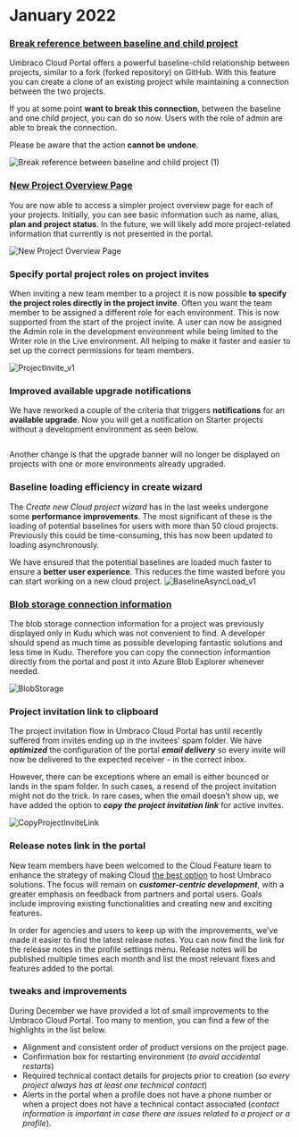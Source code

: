 # January 2022

### [Break reference between baseline and child project](../../../optimize-and-maintain-your-site/monitor-and-troubleshoot/resolve-issues-quickly-and-efficiently/baseline-merge-conflicts/break-baseline.md)

Umbraco Cloud Portal offers a powerful baseline-child relationship between projects, similar to a fork (forked repository) on GitHub. With this feature you can create a clone of an existing project while maintaining a connection between the two projects.

If you at some point **want to break this connection**, between the baseline and one child project, you can do so now. Users with the role of admin are able to break the connection.

Please be aware that the action **cannot be undone**.

![Break reference between baseline and child project (1)](https://user-images.githubusercontent.com/93588665/149168277-e7ffb2e1-34c3-411f-9962-e834150f62d1.gif)

### [New Project Overview Page](../../../begin-your-cloud-journey/project-features/)

You are now able to access a simpler project overview page for each of your projects. Initially, you can see basic information such as name, alias, **plan and project status**. In the future, we will likely add more project-related information that currently is not presented in the portal.

![New Project Overview Page](https://user-images.githubusercontent.com/93588665/149168523-088b58f1-5a04-43ff-9ac5-f30b62c74e4e.gif)

### Specify portal project roles on project invites

When inviting a new team member to a project it is now possible **to specify the project roles directly in the project invite**. Often you want the team member to be assigned a different role for each environment. This is now supported from the start of the project invite. A user can now be assigned the Admin role in the development environment while being limited to the Writer role in the Live environment. All helping to make it faster and easier to set up the correct permissions for team members.

![ProjectInvite\_v1](https://user-images.githubusercontent.com/93588665/150125691-cb846cbc-ad7f-4135-9a48-5de640776e62.gif)

### Improved available upgrade notifications

We have reworked a couple of the criteria that triggers **notifications** for an **available upgrade**. Now you will get a notification on Starter projects without a development environment as seen below.

<figure><img src="https://user-images.githubusercontent.com/93588665/150126101-2a5b9de9-b5b8-4091-9e13-801eff1f8f6a.png" alt=""><figcaption></figcaption></figure>

Another change is that the upgrade banner will no longer be displayed on projects with one or more environments already upgraded.

### Baseline loading efficiency in create wizard

The _Create new Cloud project wizard_ has in the last weeks undergone some **performance improvements**. The most significant of these is the loading of potential baselines for users with more than 50 cloud projects. Previously this could be time-consuming, this has now been updated to loading asynchronously.

We have ensured that the potential baselines are loaded much faster to ensure a **better user experience**. This reduces the time wasted before you can start working on a new cloud project. ![BaselineAsyncLoad\_v1](https://user-images.githubusercontent.com/93588665/150125758-3fcb5664-f0b4-4bee-926e-ecbbfb113a09.gif)

### [Blob storage connection information](../../../build-and-customize-your-solution/handle-deployments-and-environments/media/azure-blob-storage/connect-to-azure-storage-explorer.md)

The blob storage connection information for a project was previously displayed only in Kudu which was not convenient to find. A developer should spend as much time as possible developing fantastic solutions and less time in Kudu. Therefore you can copy the connection informantion directly from the portal and post it into Azure Blob Explorer whenever needed.

![BlobStorage](https://user-images.githubusercontent.com/93588665/151602205-2784ec6c-1142-4221-9bf4-0ba9727ff8f6.gif)

### Project invitation link to clipboard

The project invitation flow in Umbraco Cloud Portal has until recently suffered from invites ending up in the invitees' spam folder. We have _**optimized**_ the configuration of the portal _**email delivery**_ so every invite will now be delivered to the expected receiver - in the correct inbox.

However, there can be exceptions where an email is either bounced or lands in the spam folder. In such cases, a resend of the project invitation might not do the trick. In rare cases, when the email doesn’t show up, we have added the option to _**copy the project invitation link**_ for active invites.

![CopyProjectInviteLink](https://user-images.githubusercontent.com/93588665/151602357-1bd4b165-eb4d-44b5-bc88-b45594ae5dc0.gif)

### Release notes link in the portal

New team members have been welcomed to the Cloud Feature team to enhance the strategy of making Cloud [the best option](https://umbraco.com/blog/umbraco-2022-and-onwards/) to host Umbraco solutions. The focus will remain on _**customer-centric development**_, with a greater emphasis on feedback from partners and portal users. Goals include improving existing functionalities and creating new and exciting features.

In order for agencies and users to keep up with the improvements, we’ve made it easier to find the latest release notes. You can now find the link for the release notes in the profile settings menu. Release notes will be published multiple times each month and list the most relevant fixes and features added to the portal.

### tweaks and improvements

During December we have provided a lot of small improvements to the Umbraco Cloud Portal. Too many to mention, you can find a few of the highlights in the list below.

* Alignment and consistent order of product versions on the project page.
* Confirmation box for restarting environment (_to avoid accidental restarts_)
* Required technical contact details for projects prior to creation (_so every project always has at least one technical contact_)
* Alerts in the portal when a profile does not have a phone number or when a project does not have a technical contact associated (_contact information is important in case there are issues related to a project or a profile_).

